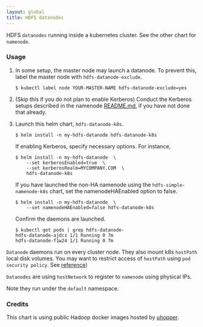 ```yaml
---
layout: global
title: HDFS datanodes
---
```

HDFS `datanodes` running inside a kubernetes cluster. See the other chart for
`namenode`.

### Usage

  1. In some setup, the master node may launch a datanode. To prevent this,
     label the master node with `hdfs-datanode-exclude`.
     ```
     $ kubectl label node YOUR-MASTER-NAME hdfs-datanode-exclude=yes
     ```

  2. (Skip this if you do not plan to enable Kerberos)
     Conduct the Kerberos setups described in the namenode
     [README.md](../hdfs-namenode-k8s/README.md), if you have not done that
     already.

  3. Launch this helm chart, `hdfs-datanode-k8s`.
     ```
     $ helm install -n my-hdfs-datanode hdfs-datanode-k8s
     ```
     If enabling Kerberos, specify necessary options. For instance,
     ```
     $ helm install -n my-hdfs-datanode  \
         --set kerberosEnabled=true  \
         --set kerberosRealm=MYCOMPANY.COM  \
         hdfs-datanode-k8s
     ```
     If you have launched the non-HA namenode using
     the `hdfs-simple-namenode-k8s` chart, set the namenodeHAEnabled option to
     false.
     ```
     $ helm install -n my-hdfs-datanode  \
         --set namenodeHAEnabled=false hdfs-datanode-k8s
     ```
     Confirm the daemons are launched.
     ```
     $ kubectl get pods | grep hdfs-datanode-
     hdfs-datanode-ajdcz 1/1 Running 0 7m
     hdfs-datanode-f1w24 1/1 Running 0 7m
     ```

`Datanode` daemons run on every cluster node. They also mount k8s `hostPath`
local disk volumes.  You may want to restrict access of `hostPath`
using `pod security policy`.
See [reference](https://github.com/kubernetes/examples/blob/master/staging/podsecuritypolicy/rbac/README.md))


`Datanodes` are using `hostNetwork` to register to `namenode` using
physical IPs.

Note they run under the `default` namespace.

### Credits

This chart is using public Hadoop docker images hosted by
[uhopper](https://hub.docker.com/u/uhopper/).
